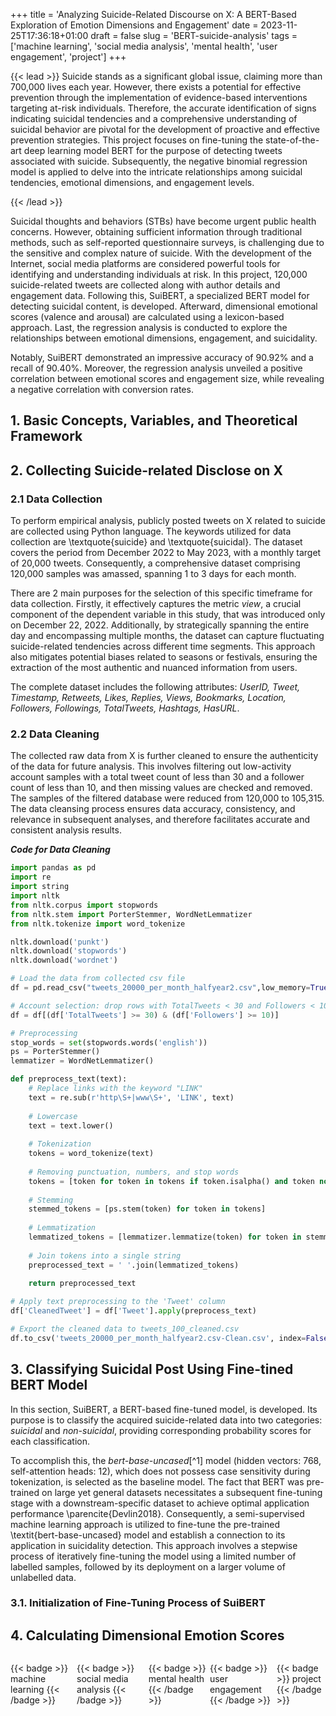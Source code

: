 +++
title = 'Analyzing Suicide-Related Discourse on X: A BERT-Based Exploration of Emotion Dimensions and Engagement'
date = 2023-11-25T17:36:18+01:00
draft = false
slug = 'BERT-suicide-analysis'
tags = ['machine learning', 'social media analysis', 'mental health', 'user engagement', 'project']
+++

{{< lead >}}
Suicide stands as a significant global issue, claiming more than 700,000 lives each year. However, there exists a potential for effective prevention through the implementation of evidence-based interventions targeting at-risk individuals. Therefore, the accurate identification of signs indicating suicidal tendencies and a comprehensive understanding of suicidal behavior are pivotal for the development of proactive and effective prevention strategies. This project focuses on fine-tuning the state-of-the-art deep learning model BERT for the purpose of detecting tweets associated with suicide. Subsequently, the negative binomial regression model is applied to delve into the intricate relationships among suicidal tendencies, emotional dimensions, and engagement levels.

{{< /lead >}}

Suicidal thoughts and behaviors (STBs) have become urgent public health concerns. However, obtaining sufficient information through traditional methods, such as self-reported questionnaire surveys, is challenging due to the sensitive and complex nature of suicide. With the development of the Internet, social media platforms are considered powerful tools for identifying and understanding individuals at risk. In this project, 120,000 suicide-related tweets are collected along with author details and engagement data. Following this, SuiBERT, a specialized BERT model for detecting suicidal content, is developed. Afterward, dimensional emotional scores (valence and arousal) are calculated using a lexicon-based approach. Last, the regression analysis is conducted to explore the relationships between emotional dimensions, engagement, and suicidality. 

Notably, SuiBERT demonstrated an impressive accuracy of 90.92% and a recall of 90.40%. Moreover, the regression analysis unveiled a positive correlation between emotional scores and engagement size, while revealing a negative correlation with conversion rates.

## 1. Basic Concepts, Variables, and Theoretical Framework


## 2. Collecting Suicide-related Disclose on X

### 2.1 Data Collection
To perform empirical analysis, publicly posted tweets on X related to suicide are collected using Python language. The keywords utilized for data collection are \textquote{suicide} and \textquote{suicidal}. The dataset covers the period from December 2022 to May 2023, with a monthly target of 20,000 tweets. Consequently, a comprehensive dataset comprising 120,000 samples was amassed, spanning 1 to 3 days for each month.

There are 2 main purposes for the selection of this specific timeframe for data collection. Firstly, it effectively captures the metric *view*, a crucial component of the dependent variable in this study, that was introduced only on December 22, 2022. Additionally, by strategically spanning the entire day and encompassing multiple months, the dataset can capture fluctuating suicide-related tendencies across different time segments. This approach also mitigates potential biases related to seasons or festivals, ensuring the extraction of the most authentic and nuanced information from users.

The complete dataset includes the following attributes: *UserID, Tweet, Timestamp, Retweets, Likes, Replies, Views, Bookmarks, Location, Followers, Followings, TotalTweets, Hashtags, HasURL*.

### 2.2 Data Cleaning
The collected raw data from X is further cleaned to ensure the authenticity of the data for future analysis. This involves filtering out low-activity account samples with a total tweet count of less than 30 and a follower count of less than 10, and then missing values are checked and removed. The samples of the filtered database were reduced from 120,000 to 105,315. The data cleansing process ensures data accuracy, consistency, and relevance in subsequent analyses, and therefore facilitates accurate and consistent analysis results.

***Code for Data Cleaning***

```python
import pandas as pd
import re
import string
import nltk
from nltk.corpus import stopwords
from nltk.stem import PorterStemmer, WordNetLemmatizer
from nltk.tokenize import word_tokenize

nltk.download('punkt')
nltk.download('stopwords')
nltk.download('wordnet')

# Load the data from collected csv file
df = pd.read_csv("tweets_20000_per_month_halfyear2.csv",low_memory=True)

# Account selection: drop rows with TotalTweets < 30 and Followers < 10
df = df[(df['TotalTweets'] >= 30) & (df['Followers'] >= 10)]

# Preprocessing
stop_words = set(stopwords.words('english'))
ps = PorterStemmer()
lemmatizer = WordNetLemmatizer()

def preprocess_text(text):
    # Replace links with the keyword "LINK"
    text = re.sub(r'http\S+|www\S+', 'LINK', text)
    
    # Lowercase
    text = text.lower()
    
    # Tokenization
    tokens = word_tokenize(text)
    
    # Removing punctuation, numbers, and stop words
    tokens = [token for token in tokens if token.isalpha() and token not in string.punctuation and token not in stop_words]
    
    # Stemming
    stemmed_tokens = [ps.stem(token) for token in tokens]
    
    # Lemmatization
    lemmatized_tokens = [lemmatizer.lemmatize(token) for token in stemmed_tokens]
    
    # Join tokens into a single string
    preprocessed_text = ' '.join(lemmatized_tokens)
    
    return preprocessed_text

# Apply text preprocessing to the 'Tweet' column
df['CleanedTweet'] = df['Tweet'].apply(preprocess_text)

# Export the cleaned data to tweets_100_cleaned.csv
df.to_csv('tweets_20000_per_month_halfyear2.csv-Clean.csv', index=False)
```

## 3. Classifying Suicidal Post Using Fine-tined BERT Model
In this section, SuiBERT, a BERT-based fine-tuned model, is developed. Its purpose is to classify the acquired suicide-related data into two categories: *suicidal* and *non-suicidal*, providing corresponding probability scores for each classification.

To accomplish this, the *bert-base-uncased*[^1] model (hidden vectors: 768, self-attention heads: 12), which does not possess case sensitivity during tokenization, is selected as the baseline model. The fact that BERT was pre-trained on large yet general datasets necessitates a subsequent fine-tuning stage with a downstream-specific dataset to achieve optimal application performance \parencite{Devlin2018}. Consequently, a semi-supervised machine learning approach is utilized to fine-tune the pre-trained \textit{bert-base-uncased} model and establish a connection to its application in suicidality detection. This approach involves a stepwise process of iteratively fine-tuning the model using a limited number of labelled samples, followed by its deployment on a larger volume of unlabelled data.


### 3.1. Initialization of Fine-Tuning Process of SuiBERT



## 4. Calculating Dimensional Emotion Scores






<div style="display:flex; gap:6px">

{{< badge >}} machine learning {{< /badge >}}

{{< badge >}} social media analysis {{< /badge >}}

{{< badge >}} mental health {{< /badge >}}

{{< badge >}} user engagement {{< /badge >}}

{{< badge >}} project {{< /badge >}}
</div>



